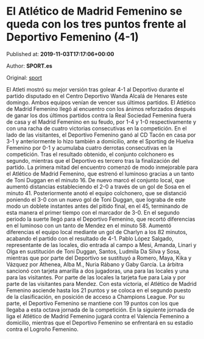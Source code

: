 
# El Atlético de Madrid Femenino se queda con los tres puntos frente al Deportivo Femenino (4-1)

Published at: **2019-11-03T17:17:06+00:00**

Author: **SPORT.es**

Original: [sport](https://www.sport.es/es/noticias/futbol-femenino/el-atletico-de-madrid-femenino-se-queda-con-los-tres-puntos-frente-al-deportivo-femenino-4-1-7712863)

El Atleti mostró su mejor versión tras golear 4-1 al Deportivo durante el partido disputado en el Centro Deportivo Wanda Alcalá de Henares este domingo. Ambos equipos venían de vencer sus últimos partidos. El Atlético de Madrid Femenino llegó al encuentro con los ánimos reforzados después de ganar los dos últimos partidos contra la Real Sociedad Femenina fuera de casa y el Madrid Femenino en su feudo, por 1-4 y 1-0 respectivamente y con una racha de cuatro victorias consecutivas en la competición. En el lado de las visitantes, el Deportivo Femenino ganó al CD Tacón en casa por 3-1 y anteriormente lo hizo también a domicilio, ante el Sporting de Huelva Femenino por 0-1 y acumulaba cuatro derrotas consecutivas en la competición. Tras el resultado obtenido, el conjunto colchonero es segundo, mientras que el Deportivo es tercero tras la finalización del partido.
La primera mitad del encuentro comenzó de modo inmejorable para el Atlético de Madrid Femenino, que estrenó el luminoso gracias a un tanto de Toni Duggan en el minuto 16. De nuevo marcó el conjunto local, que aumentó distancias estableciendo el 2-0 a través de un gol de Sosa en el minuto 41. Posteriormente anotó el equipo colchonero, que se distanció poniendo el 3-0 con un nuevo gol de Toni Duggan, que lograba de este modo un doblete instantes antes del pitido final, en el 45, terminando de esta manera el primer tiempo con el marcador de 3-0.
En el segundo periodo la suerte llegó para el Deportivo Femenino, que recortó diferencias en el luminoso con un tanto de Mendez en el minuto 58. Aumentó diferencias el equipo local mediante un gol de Charlyn a los 82 minutos, acabando el partido con el resultado de 4-1.
Pablo López Salgado, representante de las locales, dio entrada al campo a Mesi, Amanda, Linari y Olga en sustitución de Toni Duggan, Santos, Ludmila Da Silva y Sosa, mientras que por parte del Deportivo se sustituyó a Romero, Maya, Kika y Vázquez por Athenea, Alba M., Nuria Rábano y Gaby García.
La árbitra sancionó con tarjeta amarilla a dos jugadoras, una para las locales y una para las visitantes. Por parte de las locales la tarjeta fue para Laia y por parte de las visitantes para Mendez.
Con esta victoria, el Atlético de Madrid Femenino asciende hasta los 21 puntos y se coloca en el segundo puesto de la clasificación, en posición de acceso a Champions League. Por su parte, el Deportivo Femenino se mantiene con 19 puntos con los que llegaba a esta octava jornada de la competición.
En la siguiente jornada de liga el Atlético de Madrid Femenino jugará contra el Valencia Femenino a domicilio, mientras que el Deportivo Femenino se enfrentará en su estadio contra el Logroño Femenino.
